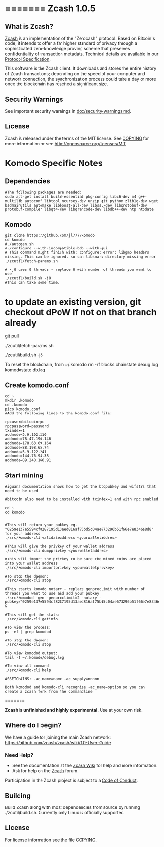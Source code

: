 
=======
Zcash 1.0.5
===========

What is Zcash?
--------------

[Zcash](https://z.cash/) is an implementation of the "Zerocash" protocol.
Based on Bitcoin's code, it intends to offer a far higher standard of privacy
through a sophisticated zero-knowledge proving scheme that preserves
confidentiality of transaction metadata. Technical details are available
in our [Protocol Specification](https://github.com/zcash/zips/raw/master/protocol/protocol.pdf).

This software is the Zcash client. It downloads and stores the entire history
of Zcash transactions; depending on the speed of your computer and network
connection, the synchronization process could take a day or more once the
blockchain has reached a significant size.

Security Warnings
-----------------
 
See important security warnings in
[doc/security-warnings.md](doc/security-warnings.md).

License
-------
 
Zcash is released under the terms of the MIT license. See [COPYING](COPYING) for more
information or see http://opensource.org/licenses/MIT.
 
 
Komodo Specific Notes
=====================
 
Dependencies
------------
 
```
#The following packages are needed:
sudo apt-get install build-essential pkg-config libc6-dev m4 g++-multilib autoconf libtool ncurses-dev unzip git python zlib1g-dev wget bsdmainutils automake libboost-all-dev libssl-dev libprotobuf-dev protobuf-compiler libqt4-dev libqrencode-dev libdb++-dev ntp ntpdate
```
 
Komodo
------
 
```
git clone https://github.com/jl777/komodo
cd komodo
#./autogen.sh
#./configure --with-incompatible-bdb --with-gui
# This command might finish with: configure: error: libgmp headers missing. This can be ignored. so can libsnark directory missing error
./zcutil/fetch-params.sh

# -j8 uses 8 threads - replace 8 with number of threads you want to use
./zcutil/build.sh -j8
#This can take some time.
```
 
# to update an existing version, git checkout dPoW if not on that branch already

git pull

./zcutil/fetch-params.sh

./zcutil/build.sh -j8

To reset the blockchain, from ~/.komodo rm -rf blocks chainstate debug.log komodostate db.log

Create komodo.conf
------------------
 
```
cd ~
mkdir .komodo
cd .komodo
pico komodo.conf
#Add the following lines to the komodo.conf file:

rpcuser=bitcoinrpc
rpcpassword=password
txindex=1
addnode=5.9.102.210
addnode=78.47.196.146
addnode=178.63.69.164
addnode=88.198.65.74
addnode=5.9.122.241
addnode=144.76.94.38
addnode=89.248.166.91
```
 
Start mining
------------
 
```
#iguana documentation shows how to get the btcpubkey and wifstrs that need to be used

#bitcoin also need to be installed with txindex=1 and with rpc enabled

cd ~
cd komodo


#This will return your pubkey eg. "0259e137e5594cf8287195d13aed816af75bd5c04ae673296b51f66e7e8346e8d8" for your address
./src/komodo-cli validateaddress <yourwalletaddres>

#This will give the privkey of your wallet address
./src/komodo-cli dumpprivkey <yourwalletaddres>

#This will import the privkey to be sure the mined coins are placed into your wallet address
./src/komodo-cli importprivkey <yourwalletprivkey>

#To stop the daemon:
./src/komodo-cli stop

#This starts komodo notary - replace genproclimit with number of threads you want to use and add your pubkey
./src/komodod -gen -genproclimit=2 -notary -pubkey="0259e137e5594cf8287195d13aed816af75bd5c04ae673296b51f66e7e8346e8d8" &

#This will get the stats:
./src/komodo-cli getinfo

#To view the process:
ps -ef | grep komodod

#To stop the daemon:
./src/komodo-cli stop 
 
#To view komodod output:
tail -f ~/.komodo/debug.log

#To view all command
./src/komodo-cli help

ASSETCHAINS: -ac_name=name -ac_supply=nnnnn

Both komodod and komodo-cli recognize -ac_name=option so you can create a zcash fork from the commandline

```

=======

**Zcash is unfinished and highly experimental.** Use at your own risk.

Where do I begin?
-----------------
We have a guide for joining the main Zcash network:
https://github.com/zcash/zcash/wiki/1.0-User-Guide

### Need Help?

* See the documentation at the [Zcash Wiki](https://github.com/zcash/zcash/wiki)
  for help and more information.
* Ask for help on the [Zcash](https://forum.z.cash/) forum.

Participation in the Zcash project is subject to a
[Code of Conduct](code_of_conduct.md).

Building
--------

Build Zcash along with most dependencies from source by running
./zcutil/build.sh. Currently only Linux is officially supported.

License
-------

For license information see the file [COPYING](COPYING).
